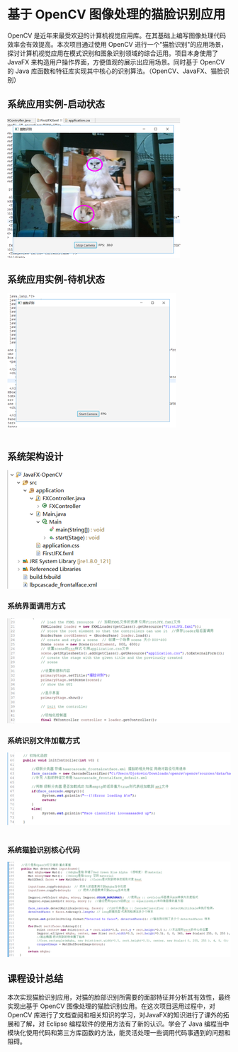 # 基于 OpenCV 图像处理的猫脸识别应用

OpenCV 是近年来最受欢迎的计算机视觉应用库。在其基础上编写图像处理代码效率会有效提高。本次项目通过使用 OpenCV 进行一个"猫脸识别"的应用场景，探讨计算机视觉应用在模式识别和图象识别领域的综合运用。项目本身使用了 JavaFX 来构造用户操作界面，方便值观的展示出应用场景。同时基于 OpenCV 的 Java 库函数和特征库实现其中核心的识别算法。（OpenCV、JavaFX、猫脸识别）

## 系统应用实例-启动状态

![](img/ebc25d54-4e1e-46d4-a4fc-4a0aaad67a10.bmp)

## 系统应用实例-待机状态
![](img/889d11fa-0096-4f06-bba2-e65d85c1dd7f.bmp)  
   
## 系统架构设计
![](img/31ccf3ae-d4ed-405d-ad27-cfc6cee29cce.bmp)

### 系统界面调用方式
![](img/9992edca-a38b-464f-855a-cfde1ac803e8.bmp)

### 系统识别文件加载方式
![](img/642d0971-6cad-4383-b309-437856cd9ae0.bmp)  
   
### 系统猫脸识别核心代码
![](img/546b9963-a818-413c-9ed9-734e108b0b2d.bmp)

## 课程设计总结 
本次实现猫脸识别应用，对猫的脸部识别所需要的面部特征并分析其有效性，最终实现出基于 OpenCV 图像处理的猫脸识别应用。在这次项目运用过程中，对 OpenCV 库进行了文档查阅和相关知识的学习，对JavaFX的知识进行了课外的拓展和了解，对 Eclipse 编程软件的使用方法有了新的认识。学会了 Java 编程当中模块化使用代码和第三方库函数的方法，能灵活处理一些调用代码事遇到的问题和阻碍。  
